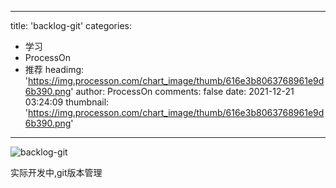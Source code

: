 
---
title: 'backlog-git'
categories: 
 - 学习
 - ProcessOn
 - 推荐
headimg: 'https://img.processon.com/chart_image/thumb/616e3b8063768961e9d6b390.png'
author: ProcessOn
comments: false
date: 2021-12-21 03:24:09
thumbnail: 'https://img.processon.com/chart_image/thumb/616e3b8063768961e9d6b390.png'
---

<div>   
<img class="thumb" alt="backlog-git" src="https://img.processon.com/chart_image/thumb/616e3b8063768961e9d6b390.png" referrerpolicy="no-referrer">
<p>实际开发中,git版本管理</p>  
</div>
            